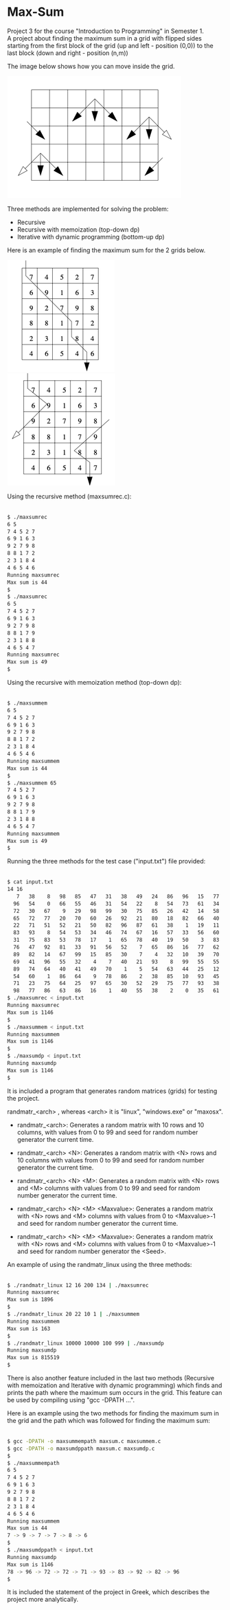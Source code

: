 # Max-Sum

 Project 3 for the course "Introduction to Programming" in Semester 1.  
A project about finding the maximum sum in a grid with flipped sides starting from the first block of the grid (up and left - position (0,0)) to the last block (down and right - position (n,m)) 

The image below shows how you can move inside the grid.

<img src = "screenshots/1.png"> 

Three methods are implemented for solving the problem:

* Recursive
* Recursive with memoization (top-down dp)
* Iterative with dynamic programming (bottom-up dp)

Here is an example of finding the maximum sum for the 2 grids below.

<img src = "screenshots/3.png">  <img src = "screenshots/2.png"> 

Using the recursive method (maxsumrec.c):

``` bash

$ ./maxsumrec
6 5
7 4 5 2 7 
6 9 1 6 3 
9 2 7 9 8 
8 8 1 7 2 
2 3 1 8 4 
4 6 5 4 6
Running maxsumrec 
Max sum is 44
$
$ ./maxsumrec
6 5
7 4 5 2 7 
6 9 1 6 3 
9 2 7 9 8
8 8 1 7 9
2 3 1 8 8 
4 6 5 4 7
Running maxsumrec 
Max sum is 49
$

```

Using the recursive with memoization method (top-down dp):

``` bash

$ ./maxsummem
6 5
7 4 5 2 7 
6 9 1 6 3 
9 2 7 9 8 
8 8 1 7 2 
2 3 1 8 4 
4 6 5 4 6
Running maxsummem 
Max sum is 44
$
$ ./maxsummem 65
7 4 5 2 7 
6 9 1 6 3 
9 2 7 9 8 
8 8 1 7 9 
2 3 1 8 8
4 6 5 4 7 
Running maxsummem
Max sum is 49
$

```

Running the three methods for the test case ("input.txt") file provided:

``` bash

$ cat input.txt 
14 16
   7   38    8   98   85   47   31   38   49   24   86   96   15   77   32   78 
  96   54    0   66   55   46   31   54   22    8   54   73   61   34   22   69 
  72   30   67    9   29   98   99   30   75   85   26   42   14   58   20   10 
  65   72   77   20   70   60   26   92   21   80   18   82   66   40   51   90 
  22   71   51   52   21   50   82   96   87   61   38    1   19   11   64   36 
  83   93    8   54   53   34   46   74   67   16   57   33   56   60   24   31 
  31   75   83   53   78   17    1   65   78   40   19   50    3   83   38   86 
  76   47   92   81   33   91   56   52    7   65   86   16   77   62   47    9 
  89   82   14   67   99   15   85   30    7    4   32   10   39   70   49   15 
  69   41   96   55   32    4    7   40   21   93    8   99   55   55   60   97 
  89   74   64   40   41   49   70    1    5   54   63   44   25   12   11   46 
  54   60    1   86   64    9   78   86    2   38   85   10   93   45    7   34 
  71   23   75   64   25   97   65   30   52   29   75   77   93   38   23   47 
  98   77   86   63   86   16    1   40   55   38    2    0   35   61   35   58 
$ ./maxsumrec < input.txt 
Running maxsumrec
Max sum is 1146
$  
$ ./maxsummem < input.txt
Running maxsummem
Max sum is 1146
$
$ ./maxsumdp < input.txt 
Running maxsumdp
Max sum is 1146
$

```

It is included a program that generates random matrices (grids) for testing the project.  

randmatr_&lt;arch> , whereas &lt;arch> it is "linux", "windows.exe" or "maxosx".

* randmatr_&lt;arch>: Generates a random matrix with 10 rows and 10 columns, with values from 0 to 99 and seed for random number generator the current time.

* randmatr_&lt;arch> &lt;N>: Generates a random matrix with &lt;N> rows and 10 columns with values from 0 to 99 and seed for random number generator the current time.
 
* randmatr_&lt;arch> &lt;N> &lt;M>: Generates a random matrix with &lt;N> rows and &lt;M> columns with values from 0 to 99 and seed for random number generator the current time.
 
* randmatr_&lt;arch> &lt;N> &lt;M> &lt;Maxvalue>: Generates a random matrix with &lt;N> rows and &lt;M> columns with values from 0 to &lt;Maxvalue>-1 and seed for random number generator the current time.
 
* randmatr_&lt;arch> &lt;N> &lt;M> &lt;Maxvalue>: Generates a random matrix with &lt;N> rows and &lt;M> columns with values from 0 to &lt;Maxvalue>-1 and seed for random number generator the &lt;Seed>.

An example of using the randmatr_linux using the three methods:

```bash

$ ./randmatr_linux 12 16 200 134 | ./maxsumrec 
Running maxsumrec
Max sum is 1896
$
$ ./randmatr_linux 20 22 10 1 | ./maxsummem
Running maxsummem
Max sum is 163
$
$ ./randmatr_linux 10000 10000 100 999 | ./maxsumdp 
Running maxsumdp
Max sum is 815519
$

```

There is also another feature included in the last two methods (Recursive with memoization and Iterative with dynamic programming) which finds and prints the path where the maximum sum occurs in the grid. This feature can be used by compiling using "gcc -DPATH ...".

Here is an example using the two methods for finding the maximum sum in the grid and the path which was followed for finding the maximum sum:

``` bash

$ gcc -DPATH -o maxsummempath maxsum.c maxsummem.c
$ gcc -DPATH -o maxsumdppath maxsum.c maxsumdp.c 
$
$ ./maxsummempath
6 5
7 4 5 2 7 
6 9 1 6 3 
9 2 7 9 8 
8 8 1 7 2 
2 3 1 8 4 
4 6 5 4 6
Running maxsummem 
Max sum is 44
7 -> 9 -> 7 -> 7 -> 8 -> 6
$
$ ./maxsumdppath < input.txt
Running maxsumdp
Max sum is 1146
78 -> 96 -> 72 -> 72 -> 71 -> 93 -> 83 -> 92 -> 82 -> 96 
$
```

It is included the statement of the project in Greek, which describes the project more analytically.
